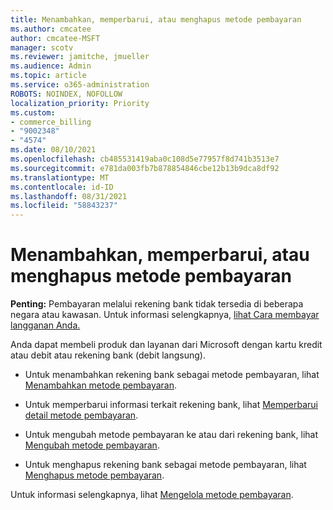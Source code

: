 ```yaml
---
title: Menambahkan, memperbarui, atau menghapus metode pembayaran
ms.author: cmcatee
author: cmcatee-MSFT
manager: scotv
ms.reviewer: jamitche, jmueller
ms.audience: Admin
ms.topic: article
ms.service: o365-administration
ROBOTS: NOINDEX, NOFOLLOW
localization_priority: Priority
ms.custom:
- commerce_billing
- "9002348"
- "4574"
ms.date: 08/10/2021
ms.openlocfilehash: cb485531419aba0c108d5e77957f8d741b3513e7
ms.sourcegitcommit: e781da003fb7b878854846cbe12b13b9dca8df92
ms.translationtype: MT
ms.contentlocale: id-ID
ms.lasthandoff: 08/31/2021
ms.locfileid: "58843237"
---
```

# <a name="add-update-or-remove-payment-method"></a>Menambahkan, memperbarui, atau menghapus metode pembayaran

**Penting:** Pembayaran melalui rekening bank tidak tersedia di beberapa negara atau kawasan. Untuk informasi selengkapnya, [lihat Cara membayar langganan Anda.](https://docs.microsoft.com/microsoft-365/commerce/billing-and-payments/pay-for-your-subscription) 

Anda dapat membeli produk dan layanan dari Microsoft dengan kartu kredit atau debit atau rekening bank (debit langsung).

- Untuk menambahkan rekening bank sebagai metode pembayaran, lihat [Menambahkan metode pembayaran](https://docs.microsoft.com/microsoft-365/commerce/billing-and-payments/manage-payment-methods#add-a-payment-method).

- Untuk memperbarui informasi terkait rekening bank, lihat [Memperbarui detail metode pembayaran](https://docs.microsoft.com/microsoft-365/commerce/billing-and-payments/manage-payment-methods#update-payment-method-details).

- Untuk mengubah metode pembayaran ke atau dari rekening bank, lihat [Mengubah metode pembayaran](https://docs.microsoft.com/microsoft-365/commerce/billing-and-payments/manage-payment-methods#replace-a-payment-method).

- Untuk menghapus rekening bank sebagai metode pembayaran, lihat [Menghapus metode pembayaran](https://docs.microsoft.com/microsoft-365/commerce/billing-and-payments/manage-payment-methods#delete-a-payment-method).

Untuk informasi selengkapnya, lihat [Mengelola metode pembayaran](https://docs.microsoft.com/microsoft-365/commerce/billing-and-payments/manage-payment-methods).
